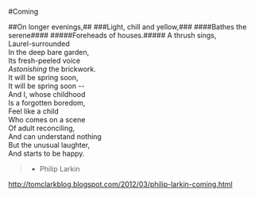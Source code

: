 #Coming

##On longer evenings,##
###Light, chill and yellow,###
####Bathes the serene####
#####Foreheads of houses.#####
A thrush sings,  
Laurel-surrounded    
In the deep bare garden,  
Its fresh-peeled voice  
_Astonishing_ the brickwork.  
It will be spring soon,  
It will be spring soon --  
And I, whose childhood  
Is a forgotten boredom,  
Feel like a child  
Who comes on a scene  
Of adult reconciling,  
And can understand nothing  
But the unusual laughter,  
And starts to be happy.  
> - Philip Larkin

http://tomclarkblog.blogspot.com/2012/03/philip-larkin-coming.html
